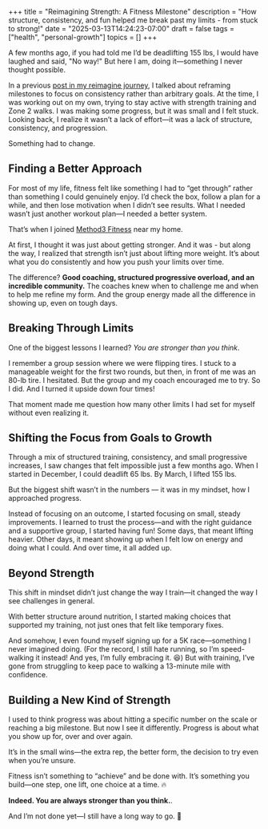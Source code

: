 +++
title = "Reimagining Strength: A Fitness Milestone"
description = "How structure, consistency, and fun helped me break past my limits - from stuck to strong!"
date = "2025-03-13T14:24:23-07:00"
draft = false
tags = ["health", "personal-growth"]
topics = []
+++

A few months ago, if you had told me I’d be deadlifting 155 lbs, I would have laughed and said, "No way!" But here I am, doing it—something I never thought possible.

In a previous [post in my reimagine journey](/post/reimagine-milestone/), I talked about reframing milestones to focus on consistency rather than arbitrary goals. At the time, I was working out on my own, trying to stay active with strength training and Zone 2 walks. I was making some progress, but it was small and I felt stuck. Looking back, I realize it wasn’t a lack of effort—it was a lack of structure, consistency, and progression.

Something had to change.

## Finding a Better Approach
For most of my life, fitness felt like something I had to “get through” rather than something I could genuinely enjoy. I’d check the box, follow a plan for a while, and then lose motivation when I didn’t see results. What I needed wasn’t just another workout plan—I needed a better system.

That’s when I joined [Method3 Fitness](https://method3fitness.com) near my home.

At first, I thought it was just about getting stronger. And it was - but along the way, I realized that strength isn’t just about lifting more weight. It’s about what you do consistently and how you push your limits over time.

The difference? **Good coaching, structured progressive overload, and an incredible community.** The coaches knew when to challenge me and when to help me refine my form. And the group energy made all the difference in showing up, even on tough days.

## Breaking Through Limits
One of the biggest lessons I learned? *You are stronger than you think*.

I remember a group session where we were flipping tires. I stuck to a manageable weight for the first two rounds, but then, in front of me was an 80-lb tire. I hesitated. But the group and my coach encouraged me to try. So I did. And I turned it upside down four times!

That moment made me question how many other limits I had set for myself without even realizing it.

## Shifting the Focus from Goals to Growth
Through a mix of structured training, consistency, and small progressive increases, I saw changes that felt impossible just a few months ago. When I started in December, I could deadlift 65 lbs. By March, I lifted 155 lbs.

But the biggest shift wasn’t in the numbers — it was in my mindset, how I approached progress.

Instead of focusing on an outcome, I started focusing on small, steady improvements. I learned to trust the process—and with the right guidance and a supportive group, I started having fun! Some days, that meant lifting heavier. Other days, it meant showing up when I felt low on energy and doing what I could. And over time, it all added up.

## Beyond Strength
This shift in mindset didn’t just change the way I train—it changed the way I see challenges in general.

With better structure around nutrition, I started making choices that supported my training, not just ones that felt like temporary fixes.

And somehow, I even found myself signing up for a 5K race—something I never imagined doing. (For the record, I still hate running, so I’m speed-walking it instead! And yes, I’m fully embracing it. 😆) But with training, I’ve gone from struggling to keep pace to walking a 13-minute mile with confidence.

## Building a New Kind of Strength
I used to think progress was about hitting a specific number on the scale or reaching a big milestone. But now I see it differently. Progress is about what you show up for, over and over again.

It’s in the small wins—the extra rep, the better form, the decision to try even when you’re unsure.

Fitness isn’t something to “achieve” and be done with. It’s something you build—one step, one lift, one choice at a time. 🔥

**Indeed. You are always stronger than you think.**. 

And I’m not done yet—I still have a long way to go. 💪
